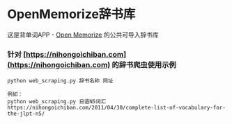 # OpenMemorize辞书库
这是背单词APP - [Open Memorize](http://om.sjydzq.top) 的公共可导入辞书库

### 针对 [https://nihongoichiban.com](https://nihongoichiban.com) 的辞书爬虫使用示例
```
python web_scraping.py 辞书名称 网址

例如：
python web_scraping.py 日语N5词汇 https://nihongoichiban.com/2011/04/30/complete-list-of-vocabulary-for-the-jlpt-n5/
```